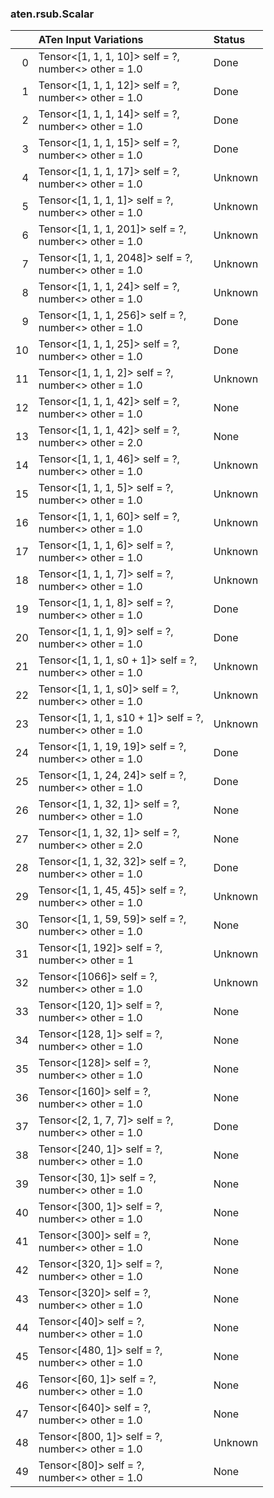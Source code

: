 ### aten.rsub.Scalar
|    | ATen Input Variations                                        | Status   |
|---:|:-------------------------------------------------------------|:---------|
|  0 | Tensor<[1, 1, 1, 10]> self = ?,<br>number<> other = 1.0      | Done     |
|  1 | Tensor<[1, 1, 1, 12]> self = ?,<br>number<> other = 1.0      | Done     |
|  2 | Tensor<[1, 1, 1, 14]> self = ?,<br>number<> other = 1.0      | Done     |
|  3 | Tensor<[1, 1, 1, 15]> self = ?,<br>number<> other = 1.0      | Done     |
|  4 | Tensor<[1, 1, 1, 17]> self = ?,<br>number<> other = 1.0      | Unknown  |
|  5 | Tensor<[1, 1, 1, 1]> self = ?,<br>number<> other = 1.0       | Unknown  |
|  6 | Tensor<[1, 1, 1, 201]> self = ?,<br>number<> other = 1.0     | Unknown  |
|  7 | Tensor<[1, 1, 1, 2048]> self = ?,<br>number<> other = 1.0    | Unknown  |
|  8 | Tensor<[1, 1, 1, 24]> self = ?,<br>number<> other = 1.0      | Unknown  |
|  9 | Tensor<[1, 1, 1, 256]> self = ?,<br>number<> other = 1.0     | Done     |
| 10 | Tensor<[1, 1, 1, 25]> self = ?,<br>number<> other = 1.0      | Done     |
| 11 | Tensor<[1, 1, 1, 2]> self = ?,<br>number<> other = 1.0       | Unknown  |
| 12 | Tensor<[1, 1, 1, 42]> self = ?,<br>number<> other = 1.0      | None     |
| 13 | Tensor<[1, 1, 1, 42]> self = ?,<br>number<> other = 2.0      | None     |
| 14 | Tensor<[1, 1, 1, 46]> self = ?,<br>number<> other = 1.0      | Unknown  |
| 15 | Tensor<[1, 1, 1, 5]> self = ?,<br>number<> other = 1.0       | Unknown  |
| 16 | Tensor<[1, 1, 1, 60]> self = ?,<br>number<> other = 1.0      | Unknown  |
| 17 | Tensor<[1, 1, 1, 6]> self = ?,<br>number<> other = 1.0       | Unknown  |
| 18 | Tensor<[1, 1, 1, 7]> self = ?,<br>number<> other = 1.0       | Unknown  |
| 19 | Tensor<[1, 1, 1, 8]> self = ?,<br>number<> other = 1.0       | Done     |
| 20 | Tensor<[1, 1, 1, 9]> self = ?,<br>number<> other = 1.0       | Done     |
| 21 | Tensor<[1, 1, 1, s0 + 1]> self = ?,<br>number<> other = 1.0  | Unknown  |
| 22 | Tensor<[1, 1, 1, s0]> self = ?,<br>number<> other = 1.0      | Unknown  |
| 23 | Tensor<[1, 1, 1, s10 + 1]> self = ?,<br>number<> other = 1.0 | Unknown  |
| 24 | Tensor<[1, 1, 19, 19]> self = ?,<br>number<> other = 1.0     | Done     |
| 25 | Tensor<[1, 1, 24, 24]> self = ?,<br>number<> other = 1.0     | Done     |
| 26 | Tensor<[1, 1, 32, 1]> self = ?,<br>number<> other = 1.0      | None     |
| 27 | Tensor<[1, 1, 32, 1]> self = ?,<br>number<> other = 2.0      | None     |
| 28 | Tensor<[1, 1, 32, 32]> self = ?,<br>number<> other = 1.0     | Done     |
| 29 | Tensor<[1, 1, 45, 45]> self = ?,<br>number<> other = 1.0     | Unknown  |
| 30 | Tensor<[1, 1, 59, 59]> self = ?,<br>number<> other = 1.0     | None     |
| 31 | Tensor<[1, 192]> self = ?,<br>number<> other = 1             | Unknown  |
| 32 | Tensor<[1066]> self = ?,<br>number<> other = 1.0             | Unknown  |
| 33 | Tensor<[120, 1]> self = ?,<br>number<> other = 1.0           | None     |
| 34 | Tensor<[128, 1]> self = ?,<br>number<> other = 1.0           | None     |
| 35 | Tensor<[128]> self = ?,<br>number<> other = 1.0              | None     |
| 36 | Tensor<[160]> self = ?,<br>number<> other = 1.0              | None     |
| 37 | Tensor<[2, 1, 7, 7]> self = ?,<br>number<> other = 1.0       | Done     |
| 38 | Tensor<[240, 1]> self = ?,<br>number<> other = 1.0           | None     |
| 39 | Tensor<[30, 1]> self = ?,<br>number<> other = 1.0            | None     |
| 40 | Tensor<[300, 1]> self = ?,<br>number<> other = 1.0           | None     |
| 41 | Tensor<[300]> self = ?,<br>number<> other = 1.0              | None     |
| 42 | Tensor<[320, 1]> self = ?,<br>number<> other = 1.0           | None     |
| 43 | Tensor<[320]> self = ?,<br>number<> other = 1.0              | None     |
| 44 | Tensor<[40]> self = ?,<br>number<> other = 1.0               | None     |
| 45 | Tensor<[480, 1]> self = ?,<br>number<> other = 1.0           | None     |
| 46 | Tensor<[60, 1]> self = ?,<br>number<> other = 1.0            | None     |
| 47 | Tensor<[640]> self = ?,<br>number<> other = 1.0              | None     |
| 48 | Tensor<[800, 1]> self = ?,<br>number<> other = 1.0           | Unknown  |
| 49 | Tensor<[80]> self = ?,<br>number<> other = 1.0               | None     |

